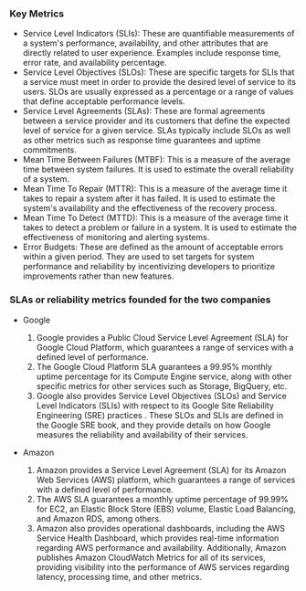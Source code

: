 ### Key Metrics
 - Service Level Indicators (SLIs): These are quantifiable measurements of a system's performance, availability, and other attributes
that are directly related to user experience. Examples include response time, error rate, and availability percentage.
 - Service Level Objectives (SLOs): These are specific targets for SLIs that a service must meet in order to provide the desired level
of service to its users. SLOs are usually expressed as a percentage or a range of values that define acceptable performance levels.
 - Service Level Agreements (SLAs): These are formal agreements between a service provider and its customers that define the expected
level of service for a given service. SLAs typically include SLOs as well as other metrics such as response time guarantees and uptime commitments.
 - Mean Time Between Failures (MTBF): This is a measure of the average time between system failures. It is used to estimate the overall reliability of a system.
 - Mean Time To Repair (MTTR): This is a measure of the average time it takes to repair a system after it has failed. It is used to estimate the system's availability and the effectiveness of the recovery process.
 - Mean Time To Detect (MTTD): This is a measure of the average time it takes to detect a problem or failure in a system. It is used to estimate the effectiveness of monitoring and alerting systems.
 - Error Budgets: These are defined as the amount of acceptable errors within a given period. They are used to set targets for system performance and reliability by incentivizing developers to prioritize improvements rather than new features.

### SLAs or reliability metrics founded for the two companies

 - Google
   
    1. Google provides a Public Cloud Service Level Agreement (SLA) for Google Cloud Platform, which guarantees a range of services with a defined level of performance.
    2. The Google Cloud Platform SLA guarantees a 99.95% monthly uptime percentage for its Compute Engine service, along with other specific metrics for other services such as Storage, BigQuery, etc.
    3. Google also provides Service Level Objectives (SLOs) and Service Level Indicators (SLIs) with respect to its Google Site Reliability Engineering (SRE) practices . These SLOs and SLIs are defined in the Google SRE book, and they provide details on how Google measures the reliability and availability of their services.

 - Amazon

    1. Amazon provides a Service Level Agreement (SLA) for its Amazon Web Services (AWS) platform, which guarantees a range of services with a defined level of performance.
    2. The AWS SLA guarantees a monthly uptime percentage of 99.99% for EC2, an Elastic Block Store (EBS) volume, Elastic Load Balancing, and Amazon RDS, among others.
    3. Amazon also provides operational dashboards, including the AWS Service Health Dashboard, which provides real-time information regarding AWS performance and availability. Additionally, Amazon publishes Amazon CloudWatch Metrics for all of its services, providing visibility into the performance of AWS services regarding latency, processing time, and other metrics.

   
